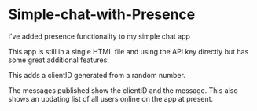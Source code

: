 # Simple-chat-with-Presence
I've added presence functionality to my simple chat app


This app is still in a single HTML file and using the API key directly but has some great additional features:

This adds a clientID generated from a random number.

The messages published show the clientID and the message.
This also shows an updating list of all users online on the app at present.
